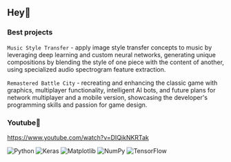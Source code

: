## Hey🤟

### Best projects

`Music Style Transfer` - apply image style transfer concepts to music by leveraging deep learning and custom neural networks, generating unique compositions by blending the style of one piece with the content of another, using specialized audio spectrogram feature extraction.
      
      
`Remastered Battle City` - recreating and enhancing the classic game with graphics, multiplayer functionality, intelligent AI bots, and future plans for network multiplayer and a mobile version, showcasing the developer's programming skills and passion for game design.

### Youtube🤪
https://www.youtube.com/watch?v=DIQjkNKRTak 

![Python](https://img.shields.io/badge/python-3670A0?style=for-the-badge&logo=python&logoColor=ffdd54)
![Keras](https://img.shields.io/badge/Keras-%23D00000.svg?style=for-the-badge&logo=Keras&logoColor=white)
![Matplotlib](https://img.shields.io/badge/Matplotlib-%23ffffff.svg?style=for-the-badge&logo=Matplotlib&logoColor=black)
![NumPy](https://img.shields.io/badge/numpy-%23013243.svg?style=for-the-badge&logo=numpy&logoColor=white)
![TensorFlow](https://img.shields.io/badge/TensorFlow-%23FF6F00.svg?style=for-the-badge&logo=TensorFlow&logoColor=white)
